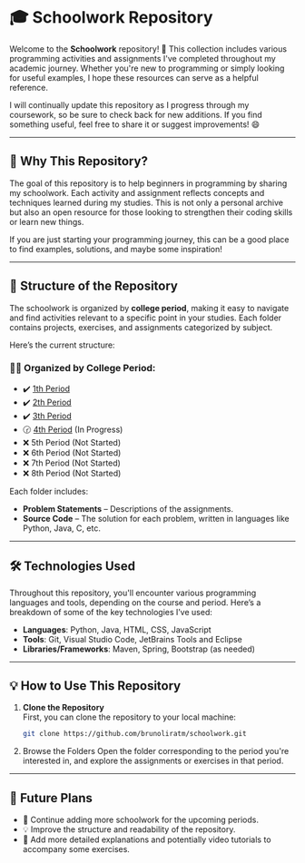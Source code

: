 # 🎓 Schoolwork Repository

Welcome to the **Schoolwork** repository! 🎉 This collection includes various programming activities and assignments I've completed throughout my academic journey. Whether you're new to programming or simply looking for useful examples, I hope these resources can serve as a helpful reference.

I will continually update this repository as I progress through my coursework, so be sure to check back for new additions. If you find something useful, feel free to share it or suggest improvements! 😄

---

## 🚀 Why This Repository?

The goal of this repository is to help beginners in programming by sharing my schoolwork. Each activity and assignment reflects concepts and techniques learned during my studies. This is not only a personal archive but also an open resource for those looking to strengthen their coding skills or learn new things.

If you are just starting your programming journey, this can be a good place to find examples, solutions, and maybe some inspiration!

---

## 📂 Structure of the Repository

The schoolwork is organized by **college period**, making it easy to navigate and find activities relevant to a specific point in your studies. Each folder contains projects, exercises, and assignments categorized by subject.

Here’s the current structure:

### 🕵️‍♂️ Organized by College Period:
<ul>
  <li>✔️ <a href="1st period">1th Period</a></li>
  <li>✔️ <a href="2nd period">2th Period</a></li>
  <li>️️✔️ <a href="3nd period">3th Period</a></li>
  <li>🕝 <a href="4nd period">4th Period</a> (In Progress)</li>
  <li>❌ 5th Period (Not Started)</li>
  <li>❌ 6th Period (Not Started)</li>
  <li>❌ 7th Period (Not Started)</li>
  <li>❌ 8th Period (Not Started)</li>
</ul>

Each folder includes:
- **Problem Statements** – Descriptions of the assignments.
- **Source Code** – The solution for each problem, written in languages like Python, Java, C, etc.
---

## 🛠️ Technologies Used

Throughout this repository, you'll encounter various programming languages and tools, depending on the course and period. Here’s a breakdown of some of the key technologies I’ve used:

- **Languages**: Python, Java, HTML, CSS, JavaScript
- **Tools**: Git, Visual Studio Code, JetBrains Tools and Eclipse
- **Libraries/Frameworks**: Maven, Spring, Bootstrap (as needed)

---

## 💡 How to Use This Repository

1. **Clone the Repository**  
   First, you can clone the repository to your local machine:
   ```bash
   git clone https://github.com/brunoliratm/schoolwork.git
2. Browse the Folders
Open the folder corresponding to the period you're interested in, and explore the assignments or exercises in that period.

---

## 🎯 Future Plans
- 🌱 Continue adding more schoolwork for the upcoming periods.
- 💡 Improve the structure and readability of the repository.
- 🚀 Add more detailed explanations and potentially video tutorials to accompany some exercises.